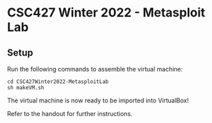 # CSC427 Winter 2022 - Metasploit Lab

## Setup
Run the following commands to assemble the virtual machine:

    cd CSC427Winter2022-MetasploitLab
    sh makeVM.sh
The virtual machine is now ready to be imported into VirtualBox!

Refer to the handout for further instructions.

